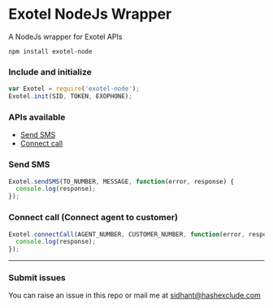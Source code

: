 # Exotel NodeJs Wrapper
A NodeJs wrapper for Exotel APIs

```npm install exotel-node```

### Include and initialize
```javascript
var Exotel = require('exotel-node');
Exotel.init(SID, TOKEN, EXOPHONE);
```

### APIs available
* [Send SMS](#send_sms)
* [Connect call](#connect_call)

### <a name="send_sms"></a>Send SMS
```javascript
Exotel.sendSMS(TO_NUMBER, MESSAGE, function(error, response) {
  console.log(response);
});
```

### <a name="connect_call"></a>Connect call (Connect agent to customer)
```javascript
Exotel.connectCall(AGENT_NUMBER, CUSTOMER_NUMBER, function(error, response) {
  console.log(response);
});
```
---
### Submit issues
You can raise an issue in this repo or mail me at sidhant@hashexclude.com
